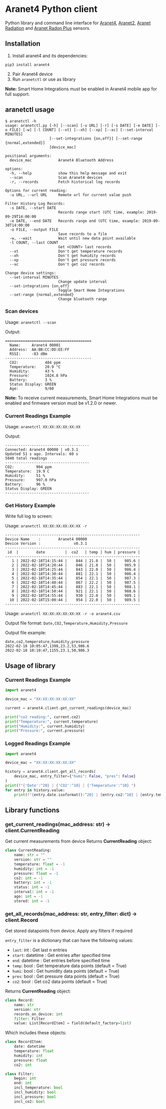
# Aranet4 Python client
Python library and command line interface for [Aranet4](https://aranet.com/products/aranet4/), [Aranet2](https://aranet.com/products/aranet2/), [Aranet Radiation](https://aranet.com/products/aranetradiation/) and [Aranet Radon Plus](https://aranet.com/en/home/products/aranet-radon-sensor) sensors.

## Installation
1. Install aranet4 and its dependencies:
```
pip3 install aranet4
```
2. Pair Aranet4 device
3. Run `aranetctl` or use as library

**Note:** Smart Home Integrations must be enabled in Aranet4 mobile app for full support.

## aranetctl usage
```text
$ aranetctl -h
usage: aranetctl.py [-h] [--scan] [-u URL] [-r] [-s DATE] [-e DATE] [-o FILE] [-w] [-l COUNT] [--xt] [--xh] [--xp] [--xc] [--set-interval MINUTES]
                    [--set-integrations {on,off}] [--set-range {normal,extended}]
                    [device_mac]

positional arguments:
  device_mac            Aranet4 Bluetooth Address

options:
  -h, --help            show this help message and exit
  --scan                Scan Aranet4 devices
  -r, --records         Fetch historical log records

Options for current reading:
  -u URL, --url URL     Remote url for current value push

Filter History Log Records:
  -s DATE, --start DATE
                        Records range start (UTC time, example: 2019-09-29T14:00:00
  -e DATE, --end DATE   Records range end (UTC time, example: 2019-09-30T14:00:00
  -o FILE, --output FILE
                        Save records to a file
  -w, --wait            Wait until new data point available
  -l COUNT, --last COUNT
                        Get <COUNT> last records
  --xt                  Don't get temperature records
  --xh                  Don't get humidity records
  --xp                  Don't get pressure records
  --xc                  Don't get co2 records

Change device settings:
  --set-interval MINUTES
                        Change update interval
  --set-integrations {on,off}
                        Toggle Smart Home Integrations
  --set-range {normal,extended}
                        Change bluetooth range
```
### Scan devices
Usage: `aranetctl --scan`

Output:
```
=======================================
  Name:     Aranet4 00001
  Address:  AA:BB:CC:DD:EE:FF
  RSSI:     -83 dBm
---------------------------------------
  CO2:            484 ppm
  Temperature:    20.9 °C
  Humidity:       43 %
  Pressure:       1024.8 hPa
  Battery:        3 %
  Status Display: GREEN
  Age:            9/60
```

**Note:** To receive current measurements, Smart Home Integrations must be enabled and firmware version must be v1.2.0 or newer.

### Current Readings Example
Usage: `aranetctl XX:XX:XX:XX:XX:XX`

Output:
```
--------------------------------------
Connected: Aranet4 00000 | v0.3.1
Updated 51 s ago. Intervals: 60 s
5040 total readings
--------------------------------------
CO2:          904 ppm
Temperature:  19.9 C
Humidity:     51 %
Pressure:     997.0 hPa
Battery:      96 %
Status Display: GREEN
--------------------------------------
```

### Get History Example
Write full log to screen:

Usage: `aranetctl XX:XX:XX:XX:XX:XX -r`

```shell
-------------------------------------------------------------
Device Name    :        Aranet4 00000
Device Version :               v0.3.1
-------------------------------------------------------------
 id  |        date         |  co2   | temp | hum | pressure |
-------------------------------------------------------------
   1 | 2022-02-18T14:15:44 |    844 | 21.8 |  50 |    985.6 |
   2 | 2022-02-18T14:20:44 |    846 | 21.8 |  50 |    985.9 |
   3 | 2022-02-18T14:25:44 |    843 | 22.0 |  50 |    986.4 |
   4 | 2022-02-18T14:30:44 |    881 | 22.1 |  50 |    986.4 |
   5 | 2022-02-18T14:35:44 |    854 | 22.1 |  50 |    987.3 |
   6 | 2022-02-18T14:40:44 |    867 | 22.2 |  50 |    987.5 |
   7 | 2022-02-18T14:45:44 |    883 | 22.1 |  50 |    988.1 |
   8 | 2022-02-18T14:50:44 |    921 | 22.1 |  50 |    988.6 |
   9 | 2022-02-18T14:55:44 |    930 | 22.0 |  50 |    989.1 |
  10 | 2022-02-18T15:00:44 |    954 | 22.0 |  50 |    989.5 |
-------------------------------------------------------------
```

Usage: `aranetctl XX:XX:XX:XX:XX:XX -r -o aranet4.csv`

Output file format: `Date,CO2,Temperature,Humidity,Pressure`

Output file example:
```
date,co2,temperature,humidity,pressure
2022-02-18 10:05:47,1398,23.2,53,986.6
2022-02-18 10:10:47,1155,23.1,50,986.3
```

## Usage of library

### Current Readings Example

```python
import aranet4

device_mac = "XX:XX:XX:XX:XX:XX"

current = aranet4.client.get_current_readings(device_mac)

print("co2 reading:", current.co2)
print("Temperature:", current.temperature)
print("Humidity:", current.humidity)
print("Pressure:", current.pressure)
```

### Logged Readings Example

```python
import aranet4

device_mac = "XX:XX:XX:XX:XX:XX"

history = aranet4.client.get_all_records(
    device_mac, entry_filter={"humi": False, "pres": False}
)
print(f"{'Date':^20} | {'CO2':^10} | {'Temperature':^10} ")
for entry in history.value:
    print(f"{entry.date.isoformat():^20} | {entry.co2:^10} | {entry.temperature:^10}")

```

## Library functions
### get_current_readings(mac_address: str) -> client.CurrentReading
Get current measurements from device
Returns **CurrentReading** object:
```python
class CurrentReading:
    name: str = ""
    version: str = ""
    temperature: float = -1
    humidity: int = -1
    pressure: float = -1
    co2: int = -1
    battery: int = -1
    status: int = -1
    interval: int = -1
    ago: int = -1
    stored: int = -1
```

### get_all_records(mac_address: str, entry_filter: dict) -> client.Record
Get stored datapoints from device. Apply any filters if required

`entry_filter` is a dictionary that can have the following values:
 - `last`: int : Get last n entries
 - `start`: datetime : Get entries after specified time
 - `end`: datetime : Get entries before specified time
 - `temp`: bool : Get temperature data points (default = True)
 - `humi`: bool : Get humidity data points (default = True)
 - `pres`: bool : Get pressure data points (default = True)
 - `co2`: bool : Get co2 data points (default = True)

Returns **CurrentReading** object:
```python
class Record:
    name: str
    version: str
    records_on_device: int
    filter: Filter
    value: List[RecordItem] = field(default_factory=list)
```
Which includes these objects:
```python
class RecordItem:
    date: datetime
    temperature: float
    humidity: int
    pressure: float
    co2: int

class Filter:
    begin: int
    end: int
    incl_temperature: bool
    incl_humidity: bool
    incl_pressure: bool
    incl_co2: bool
```

